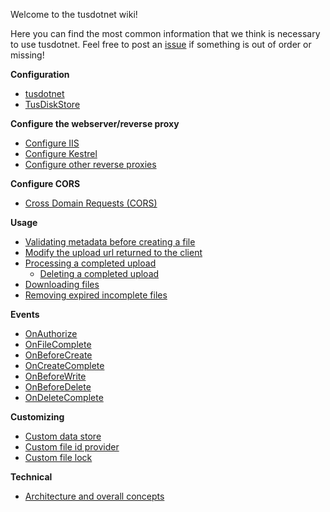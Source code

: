 Welcome to the tusdotnet wiki! 

Here you can find the most common information that we think is necessary to use tusdotnet. Feel free to post an [issue](https://github.com/tusdotnet/tusdotnet/issues/new) if something is out of order or missing!

**Configuration**
* [tusdotnet](Configure-tusdotnet)
* [TusDiskStore](Configure-tusdiskstore)

**Configure the webserver/reverse proxy**
* [Configure IIS](Configure-IIS)
* [Configure Kestrel](Configure-Kestrel)
* [Configure other reverse proxies](Configure-other-reverse-proxies)

**Configure CORS**
* [Cross Domain Requests (CORS)](Cross-domain-requests-(CORS))

**Usage**
* [Validating metadata before creating a file](OnBeforeCreate-event)
* [Modify the upload url returned to the client](Modify-the-upload-url-returned-to-the-client)
* [Processing a completed upload](Processing-a-file-once-the-file-upload-is-complete)
    * [Deleting a completed upload](Deleting-processed-files-when-upload-is-complete)
* [Downloading files](Downloading-files)
* [Removing expired incomplete files](Removing-expired-incomplete-files)

**Events**
* [OnAuthorize](OnAuthorizeAsync-event)
* [OnFileComplete](Processing-a-file-once-the-file-upload-is-complete)
* [OnBeforeCreate](OnBeforeCreate-event)
* [OnCreateComplete](OnCreateComplete-event)
* [OnBeforeWrite](OnBeforeWrite-event)
* [OnBeforeDelete](OnBeforeDelete-event)
* [OnDeleteComplete](OnDeleteComplete-event)


**Customizing**
* [Custom data store](Custom-data-store)
* [Custom file id provider](Custom-File-Id-Provider)
* [Custom file lock](Custom-File-Lock)

**Technical**
* [Architecture and overall concepts](Architecture-and-overall-concepts)
